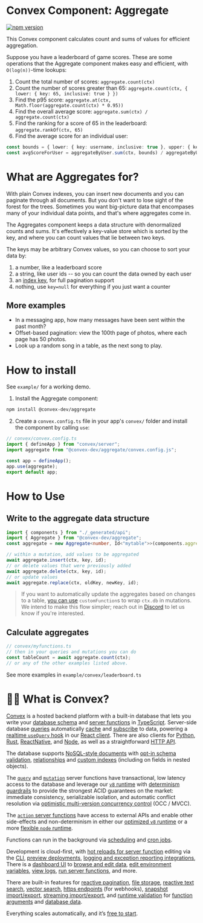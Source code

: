 # Convex Component: Aggregate

[![npm version](https://badge.fury.io/js/@convex-dev%2Faggregate.svg)](https://badge.fury.io/js/@convex-dev%2Faggregate)

This Convex component calculates count and sums of values for efficient
aggregation.

Suppose you have a leaderboard of game scores. These are some operations
that the Aggregate component makes easy and efficient, with `O(log(n))`-time
lookups:

1. Count the total number of scores: `aggregate.count(ctx)`
2. Count the number of scores greater than 65: `aggregate.count(ctx, { lower: { key: 65, inclusive: true } })`
3. Find the p95 score: `aggregate.at(ctx, Math.floor(aggregate.count(ctx) * 0.95))`
4. Find the overall average score: `aggregate.sum(ctx) / aggregate.count(ctx)`
5. Find the ranking for a score of 65 in the leaderboard: `aggregate.rankOf(ctx, 65)`
6. Find the average score for an individual user:

```ts
const bounds = { lower: { key: username, inclusive: true }, upper: { key: username, inclusive: true } };
const avgScoreForUser = aggregateByUser.sum(ctx, bounds) / aggregateByUser.count(ctx, bounds);
```

# What are Aggregates for?

With plain Convex indexes, you can insert new documents and you can paginate
through all documents. But you don't want to lose sight of the forest for the
trees. Sometimes you want big-picture data that encompases many of your
individual data points, and that's where aggregates come in.

The Aggregates component keeps a data structure with denormalized counts and
sums. It's effectively a key-value store which is sorted by the key, and where
you can count values that lie between two keys.

The keys may be arbitrary Convex values, so you can choose to sort your data by:

1. a number, like a leaderboard score
2. a string, like user ids -- so you can count the data owned by each user
3. an [index key](https://stack.convex.dev/pagination#whats-an-index-key), for
   full pagination support
4. nothing, use `key=null` for everything if you just want a counter

## More examples

- In a messaging app, how many messages have been sent within the past month?
- Offset-based pagination: view the 100th page of photos, where each page has
  50 photos.
- Look up a random song in a table, as the next song to play.

# How to install

See `example/` for a working demo.

1. Install the Aggregate component:

```bash
npm install @convex-dev/aggregate
```

2. Create a `convex.config.ts` file in your app's `convex/` folder and install the component by calling `use`:

```ts
// convex/convex.config.ts
import { defineApp } from "convex/server";
import aggregate from "@convex-dev/aggregate/convex.config.js";

const app = defineApp();
app.use(aggregate);
export default app;
```

# How to Use

## Write to the aggregate data structure

```ts
import { components } from "./_generated/api";
import { Aggregate } from "@convex-dev/aggregate";
const aggregate = new Aggregate<number, Id<"mytable">>(components.aggregate);

// within a mutation, add values to be aggregated
await aggregate.insert(ctx, key, id);
// or delete values that were previously added
await aggregate.delete(ctx, key, id);
// or update values
await aggregate.replace(ctx, oldKey, newKey, id);
```

> If you want to automatically update the aggregates based on changes to a table,
> [you can use](https://stack.convex.dev/custom-functions)
> `customFunction`s to wrap `ctx.db` in mutations. We intend to make this flow
> simpler; reach out in [Discord](https://convex.dev/community) to let us know if
> you're interested.

## Calculate aggregates

```ts
// convex/myfunctions.ts
// then in your queries and mutations you can do
const tableCount = await aggregate.count(ctx);
// or any of the other examples listed above.
```

See more examples in `example/convex/leaderboard.ts`

# 🧑‍🏫 What is Convex?

[Convex](https://convex.dev) is a hosted backend platform with a
built-in database that lets you write your
[database schema](https://docs.convex.dev/database/schemas) and
[server functions](https://docs.convex.dev/functions) in
[TypeScript](https://docs.convex.dev/typescript). Server-side database
[queries](https://docs.convex.dev/functions/query-functions) automatically
[cache](https://docs.convex.dev/functions/query-functions#caching--reactivity) and
[subscribe](https://docs.convex.dev/client/react#reactivity) to data, powering a
[realtime `useQuery` hook](https://docs.convex.dev/client/react#fetching-data) in our
[React client](https://docs.convex.dev/client/react). There are also clients for
[Python](https://docs.convex.dev/client/python),
[Rust](https://docs.convex.dev/client/rust),
[ReactNative](https://docs.convex.dev/client/react-native), and
[Node](https://docs.convex.dev/client/javascript), as well as a straightforward
[HTTP API](https://docs.convex.dev/http-api/).

The database supports
[NoSQL-style documents](https://docs.convex.dev/database/document-storage) with
[opt-in schema validation](https://docs.convex.dev/database/schemas),
[relationships](https://docs.convex.dev/database/document-ids) and
[custom indexes](https://docs.convex.dev/database/indexes/)
(including on fields in nested objects).

The
[`query`](https://docs.convex.dev/functions/query-functions) and
[`mutation`](https://docs.convex.dev/functions/mutation-functions) server functions have transactional,
low latency access to the database and leverage our
[`v8` runtime](https://docs.convex.dev/functions/runtimes) with
[determinism guardrails](https://docs.convex.dev/functions/runtimes#using-randomness-and-time-in-queries-and-mutations)
to provide the strongest ACID guarantees on the market:
immediate consistency,
serializable isolation, and
automatic conflict resolution via
[optimistic multi-version concurrency control](https://docs.convex.dev/database/advanced/occ) (OCC / MVCC).

The [`action` server functions](https://docs.convex.dev/functions/actions) have
access to external APIs and enable other side-effects and non-determinism in
either our
[optimized `v8` runtime](https://docs.convex.dev/functions/runtimes) or a more
[flexible `node` runtime](https://docs.convex.dev/functions/runtimes#nodejs-runtime).

Functions can run in the background via
[scheduling](https://docs.convex.dev/scheduling/scheduled-functions) and
[cron jobs](https://docs.convex.dev/scheduling/cron-jobs).

Development is cloud-first, with
[hot reloads for server function](https://docs.convex.dev/cli#run-the-convex-dev-server) editing via the
[CLI](https://docs.convex.dev/cli),
[preview deployments](https://docs.convex.dev/production/hosting/preview-deployments),
[logging and exception reporting integrations](https://docs.convex.dev/production/integrations/),
There is a
[dashboard UI](https://docs.convex.dev/dashboard) to
[browse and edit data](https://docs.convex.dev/dashboard/deployments/data),
[edit environment variables](https://docs.convex.dev/production/environment-variables),
[view logs](https://docs.convex.dev/dashboard/deployments/logs),
[run server functions](https://docs.convex.dev/dashboard/deployments/functions), and more.

There are built-in features for
[reactive pagination](https://docs.convex.dev/database/pagination),
[file storage](https://docs.convex.dev/file-storage),
[reactive text search](https://docs.convex.dev/text-search),
[vector search](https://docs.convex.dev/vector-search),
[https endpoints](https://docs.convex.dev/functions/http-actions) (for webhooks),
[snapshot import/export](https://docs.convex.dev/database/import-export/),
[streaming import/export](https://docs.convex.dev/production/integrations/streaming-import-export), and
[runtime validation](https://docs.convex.dev/database/schemas#validators) for
[function arguments](https://docs.convex.dev/functions/args-validation) and
[database data](https://docs.convex.dev/database/schemas#schema-validation).

Everything scales automatically, and it’s [free to start](https://www.convex.dev/plans).
